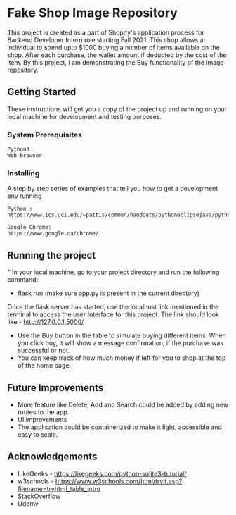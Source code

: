 # Fake Shop Image Repository

This project is created as a part of Shopify's application process for Backend Developer Intern role starting Fall 2021. This shop allows an individual to spend upto $1000 buying a number of items available on the shop.
After each purchase, the wallet amount if deducted by the cost of the item. By this project, I am demonstrating the Buy functionality of the image repository. 
 
## Getting Started

These instructions will get you a copy of the project up and running on your local machine for development and testing purposes.

### System Prerequisites

```
Python3
Web browser
```

### Installing

A step by step series of examples that tell you how to get a development env running

```
Python : 
https://www.ics.uci.edu/~pattis/common/handouts/pythoneclipsejava/python.html

Google Chrome:
https://www.google.ca/chrome/
```

## Running the project
"
In your local machine, go to your project directory and run the following command:
* flask run   (make sure app.py is present in the current directory) <br />

Once the flask server has started, use the localhost link mentioned in the terminal to access the user Interface for this project. The link should look like - http://127.0.0.1:5000/ <br />

* Use the Buy button in the table to simulate buying different items. When you click buy, it will show a message confirmation, if the purchase was successful or not. 
* You can keep track of how much money if left for you to shop at the top of the home page.

## Future Improvements
* More feature like Delete, Add and Search could be added by adding new routes to the app.
* UI improvements
* The application could be containerized to make it light, accessible and easy to scale. 

## Acknowledgements

* LikeGeeks - https://likegeeks.com/python-sqlite3-tutorial/
* w3schools - https://www.w3schools.com/html/tryit.asp?filename=tryhtml_table_intro
* StackOverflow
* Udemy

